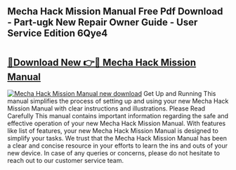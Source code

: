 ## Mecha Hack Mission Manual Free Pdf Download - Part-ugk New Repair Owner Guide - User Service Edition 6Qye4

# <h2><a href="http://bc99107.oget.top/?id=Mecha+Hack+Mission+Manual">🔗Download New 👉🔴 Mecha Hack Mission Manual</a></h2>

[![Mecha Hack Mission Manual new download](https://i.imgur.com/5g1atiW.png)](http://bc99107.oget.top/?id=Mecha+Hack+Mission+Manual)
Get Up and Running This manual simplifies the process of setting up and using your new Mecha Hack Mission Manual with clear instructions and illustrations. Please Read Carefully This manual contains important information regarding the safe and effective operation of your new Mecha Hack Mission Manual. With features like list of features, your new Mecha Hack Mission Manual is designed to simplify your tasks. We trust that the Mecha Hack Mission Manual has been a clear and concise resource in your efforts to learn the ins and outs of your new device. In case of any queries or concerns, please do not hesitate to reach out to our customer service team.
